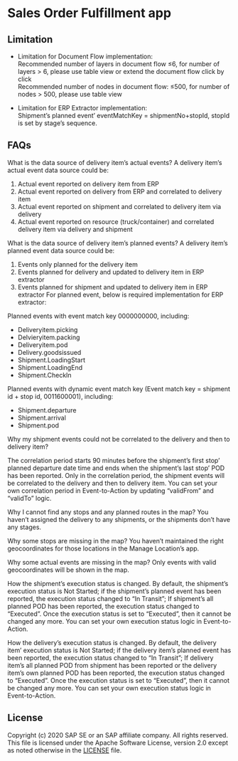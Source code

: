 # Sales Order Fulfillment app

## Limitation
* Limitation for Document Flow implementation:<br>
Recommended number of layers in document flow ≤6, for number of layers > 6, please use table view or extend the document flow click by click <br>
Recommended number of nodes in document flow: ≤500, for number of nodes > 500, please use table view <br>

* Limitation for ERP Extractor implementation: <br>
Shipment’s planned event’ eventMatchKey = shipmentNo+stopId, stopId is set by stage’s sequence. <br>

## FAQs
What is the data source of delivery item’s actual events?
A delivery item’s actual event data source could be:
1.	Actual event reported on delivery item from ERP
2.	Actual event reported on delivery from ERP and correlated to delivery item
3.	Actual event reported on shipment and correlated to delivery item via delivery
4.	Actual event reported on resource (truck/container) and correlated delivery item via delivery and shipment

What is the data source of delivery item’s planned events?
A delivery item’s planned event data source could be:
1.	Events only planned for the delivery item
2.	Events planned for delivery and updated to delivery item in ERP extractor
3.	Events planned for shipment and updated to delivery item in ERP extractor
For planned event, below is required implementation for ERP extractor:

Planned events with event match key 0000000000, including: 
-	Deliveryitem.picking
-	Delvieryitem.packing
-	Deliveryitem.pod
-	Delivery.goodsissued
-	Shipment.LoadingStart
-	Shipment.LoadingEnd
-	Shipment.CheckIn

Planned events with dynamic event match key (Event match key = shipment id + stop id, 0011600001), including:
-	Shipment.departure
-	Shipment.arrival
-	Shipment.pod


Why my shipment events could not be correlated to the delivery and then to delivery item?

The correlation period starts 90 minutes before the shipment’s first stop’ planned departure date time and ends when the shipment’s last stop’ POD has been reported. Only in the correlation period, the shipment events will be correlated to the delivery and then to delivery item.
You can set your own correlation period in Event-to-Action by updating “validFrom” and “validTo” logic.

Why I cannot find any stops and any planned routes in the map?
You haven’t assigned the delivery to any shipments, or the shipments don’t have any stages.

Why some stops are missing in the map?
You haven’t maintained the right geocoordinates for those locations in the Manage Location’s app.

Why some actual events are missing in the map?
Only events with valid geocoordinates will be shown in the map.

How the shipment’s execution status is changed.
By default, the shipment’s execution status is Not Started; if the shipment’s planned event has been reported, the execution status changed to “In Transit”; If shipment’s all planned POD has been reported, the execution status changed to “Executed”. Once the execution status is set to “Executed”, then it cannot be changed any more.
You can set your own execution status logic in Event-to-Action.

How the delivery’s execution status is changed.
By default, the delivery item’ execution status is Not Started; if the delivery item’s planned event has been reported, the execution status changed to “In Transit”; If delivery item’s all planned POD from shipment has been reported or the delivery item’s own planned POD has been reported, the execution status changed to “Executed”. Once the execution status is set to “Executed”, then it cannot be changed any more.
You can set your own execution status logic in Event-to-Action.



## License
Copyright (c) 2020 SAP SE or an SAP affiliate company. All rights reserved. This file is licensed under the Apache Software License, version 2.0 except as noted otherwise in the [LICENSE](LICENSE) file.   

